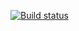 [![Build status](https://ci.appveyor.com/api/projects/status/7a3cvil4d910l2yh?svg=true)](https://ci.appveyor.com/project/IanaPopova/netologyapici-3d-task)